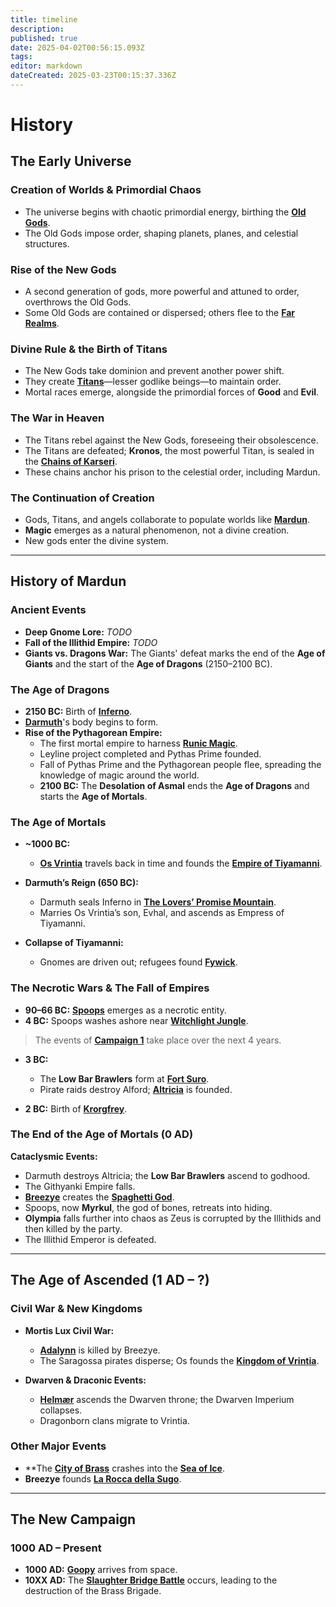 ```yaml
---
title: timeline
description: 
published: true
date: 2025-04-02T00:56:15.093Z
tags: 
editor: markdown
dateCreated: 2025-03-23T00:15:37.336Z
---
```


# History

## The Early Universe

### Creation of Worlds & Primordial Chaos
- The universe begins with chaotic primordial energy, birthing the **[Old Gods](/entities/old-gods)**.
- The Old Gods impose order, shaping planets, planes, and celestial structures.

### Rise of the New Gods
- A second generation of gods, more powerful and attuned to order, overthrows the Old Gods.
- Some Old Gods are contained or dispersed; others flee to the **[Far Realms](/locations/far-realms)**.

### Divine Rule & the Birth of Titans
- The New Gods take dominion and prevent another power shift.
- They create **[Titans](/entities/titans)**—lesser godlike beings—to maintain order.
- Mortal races emerge, alongside the primordial forces of **Good** and **Evil**.

### The War in Heaven
- The Titans rebel against the New Gods, foreseeing their obsolescence.
- The Titans are defeated; **Kronos**, the most powerful Titan, is sealed in the **[Chains of Karseri](/artifacts/chains-of-karseri)**.
- These chains anchor his prison to the celestial order, including Mardun.

### The Continuation of Creation
- Gods, Titans, and angels collaborate to populate worlds like **[Mardun](/locations/mardun)**.
- **Magic** emerges as a natural phenomenon, not a divine creation.
- New gods enter the divine system.

---

## History of Mardun

### Ancient Events

- **Deep Gnome Lore:** *TODO*
- **Fall of the Illithid Empire:** *TODO*
- **Giants vs. Dragons War:** The Giants' defeat marks the end of the **Age of Giants** and the start of the **Age of Dragons** (2150–2100 BC).

### The Age of Dragons

- **2150 BC:** Birth of **[Inferno](/characters/inferno)**.
- **[Darmuth](/characters/darmuth)**'s body begins to form.
- **Rise of the Pythagorean Empire:**  
  - The first mortal empire to harness **[Runic Magic](/magic/runes)**.
  - Leyline project completed and Pythas Prime founded.
  - Fall of Pythas Prime and the Pythagorean people flee, spreading the knowledge of magic around the world.
  - **2100 BC:** The **Desolation of Asmal** ends the **Age of Dragons** and starts the **Age of Mortals**.

### The Age of Mortals

- **~1000 BC:**  
  - **[Os Vrintia](/characters/os-vrintia)** travels back in time and founds the **[Empire of Tiyamanni](/organizations/empire-of-tiyamanni)**.

- **Darmuth’s Reign (650 BC):**  
  - Darmuth seals Inferno in **[The Lovers’ Promise Mountain](/locations/lovers-promise-mountain)**.  
  - Marries Os Vrintia’s son, Evhal, and ascends as Empress of Tiyamanni.

- **Collapse of Tiyamanni:**  
  - Gnomes are driven out; refugees found **[Fywick](/locations/fywick)**.

### The Necrotic Wars & The Fall of Empires

- **90–66 BC:** **[Spoops](/characters/spoops)** emerges as a necrotic entity.  
- **4 BC:** Spoops washes ashore near **[Witchlight Jungle](/locations/witchlight-jungle)**.  

> The events of **[Campaign 1](/Seasons)** take place over the next 4 years.

- **3 BC:**  
  - The **Low Bar Brawlers** form at **[Fort Suro](/locations/fort-suro)**.  
  - Pirate raids destroy Alford; **[Altricia](/locations/altricia)** is founded.

- **2 BC:** Birth of **[Krorgfrey](/characters/krorgfrey)**.

### The End of the Age of Mortals (0 AD)

**Cataclysmic Events:**  
- Darmuth destroys Altricia; the **Low Bar Brawlers** ascend to godhood.  
- The Githyanki Empire falls.  
- **[Breezye](/characters/breezye)** creates the **[Spaghetti God](/entities/spaghetti-god)**.  
- Spoops, now **Myrkul**, the god of bones, retreats into hiding.  
- **Olympia** falls further into chaos as Zeus is corrupted by the Illithids and then killed by the party.  
- The Illithid Emperor is defeated.  

---

## The Age of Ascended (1 AD – ?)

### Civil War & New Kingdoms

- **Mortis Lux Civil War:**  
  - **[Adalynn](/characters/adalynn)** is killed by Breezye.  
  - The Saragossa pirates disperse; Os founds the **[Kingdom of Vrintia](/organizations/kingdom-of-vrintia)**.

- **Dwarven & Draconic Events:**  
  - **[Helmær](/characters/helmaer)** ascends the Dwarven throne; the Dwarven Imperium collapses.  
  - Dragonborn clans migrate to Vrintia.

### Other Major Events

- **The **[City of Brass](/locations/city-of-brass)** crashes into the **[Sea of Ice](/locations/sea-of-ice)**.  
- **Breezye** founds **[La Rocca della Sugo](/locations/la-rocca-della-sugo)**.

---

## The New Campaign

### 1000 AD – Present

- **1000 AD:** **[Goopy](/characters/goopy)** arrives from space.  
- **10XX AD:** The **[Slaughter Bridge Battle](/events/slaughter-bridge-battle)** occurs, leading to the destruction of the Brass Brigade.
